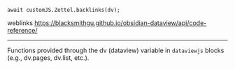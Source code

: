 
```dataviewjs
await customJS.Zettel.backlinks(dv);
```
weblinks https://blacksmithgu.github.io/obsidian-dataview/api/code-reference/
___
Functions provided through the dv (dataview) variable in `dataviewjs` blocks (e.g., dv.pages, dv.list, etc.).
